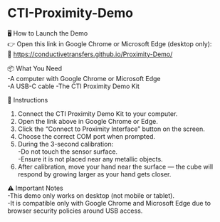 # CTI-Proximity-Demo

🖥️ How to Launch the Demo  
👉 Open this link in Google Chrome or Microsoft Edge (desktop only):  
🔗 https://conductivetransfers.github.io/Proximity-Demo/

📦 What You Need  
-A computer with Google Chrome or Microsoft Edge  
-A USB-C cable
-The CTI Proximity Demo Kit

🔌 Instructions
1. Connect the CTI Proximity Demo Kit to your computer.
2. Open the link above in Google Chrome or Edge.
3. Click the “Connect to Proximity Interface” button on the screen.
4. Choose the correct COM port when prompted.
5. During the 3-second calibration:  
      -Do not touch the sensor surface.  
      -Ensure it is not placed near any metallic objects.  
8. After calibration, move your hand near the surface — the cube will respond by growing larger as your hand gets closer.

⚠️ Important Notes  
-This demo only works on desktop (not mobile or tablet).  
-It is compatible only with Google Chrome and Microsoft Edge due to browser security policies around USB access.
